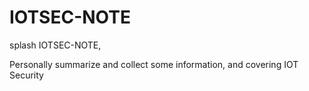 # IOTSEC-NOTE
splash IOTSEC-NOTE,

Personally summarize and collect some information, and covering IOT Security
